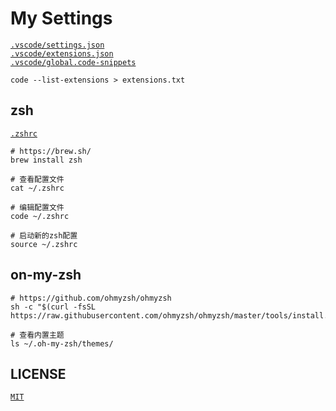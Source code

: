 # My Settings

[`.vscode/settings.json`](./.vscode/settings.json)</br>
[`.vscode/extensions.json`](./.vscode/extensions.json)</br>
[`.vscode/global.code-snippets`](./.vscode/global.code-snippets)</br>

```shell
code --list-extensions > extensions.txt
```

## zsh

[`.zshrc`](./.zshrc)

```shell
# https://brew.sh/
brew install zsh

# 查看配置文件
cat ~/.zshrc

# 编辑配置文件
code ~/.zshrc

# 启动新的zsh配置
source ~/.zshrc
```

## on-my-zsh

```shell
# https://github.com/ohmyzsh/ohmyzsh
sh -c "$(curl -fsSL https://raw.githubusercontent.com/ohmyzsh/ohmyzsh/master/tools/install.sh)"

# 查看内置主题
ls ~/.oh-my-zsh/themes/
```

## LICENSE

[`MIT`](./LICENSE)
